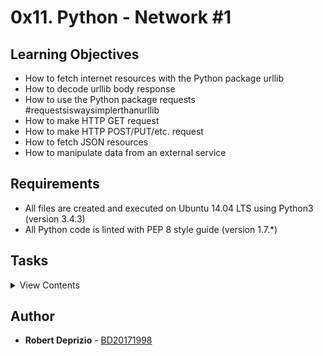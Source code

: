 # 0x11. Python - Network #1

## Learning Objectives

- How to fetch internet resources with the Python package urllib
- How to decode urllib body response
- How to use the Python package requests #requestsiswaysimplerthanurllib
- How to make HTTP GET request
- How to make HTTP POST/PUT/etc. request
- How to fetch JSON resources
- How to manipulate data from an external service

## Requirements

- All files are created and executed on Ubuntu 14.04 LTS using Python3 (version 3.4.3)
- All Python code is linted with PEP 8 style guide (version 1.7.\*)

## Tasks

<details>
<summary>View Contents</summary>

### [0. What's my status? #0](./0-hbtn_status.py)

- Write a Python script that fetches https://intranet.hbtn.io/status
  - You must use the package urllib
  - You are not allowed to import any packages other than urllib
  - The body of the response must be displayed like the following example (tabulation before -)
  - You must use a with statement

```
guillaume@ubuntu:~/0x11$ ./0-hbtn_status.py | cat -e
Body response:$
    - type: <class 'bytes'>$
    - content: b'OK'$
    - utf8 content: OK$
```

### [1. Response header value #0](./1-hbtn_header.py)

- Write a Python script that takes in a URL, sends a request to the URL and displays the value of the X-Request-Id variable found in the header of the response.
  - You must use the packages urllib and sys
  - You are not allow to import packages other than urllib and sys
  - The value of this variable is different for each request
  - You don’t need to check arguments passed to the script (number or type)
  - You must use a with statement

```
guillaume@ubuntu:~/0x11$ ./1-hbtn_header.py https://intranet.hbtn.io
ade2627e-41dd-4c34-b9d9-a0fa0f47b237
guillaume@ubuntu:~/0x11$
guillaume@ubuntu:~/0x11$ ./1-hbtn_header.py https://intranet.hbtn.io
6593e1f5-1b4b-4c9f-9c0e-72ab525b850f
```

### [2. POST an email #0](./2-post_email.py)

- Write a Python script that takes in a URL and an email, sends a POST request to the passed URL with the email as a parameter, and displays the body of the response (decoded in utf-8)

  - The email must be sent in the email variable
  - You must use the packages urllib and sys
  - You are not allowed to import packages other than urllib and sys
  - You don’t need to check arguments passed to the script (number or type)
  - You must use the with statement

```
guillaume@ubuntu:~/0x11$ ./2-post_email.py http://0.0.0.0:5000/post_email hr@holbertonschool.com
Your email is: hr@holbertonschool.com
```

### [3. Error code #0](./3-error_code.py)

- Write a Python script that takes in a URL, sends a request to the URL and displays the body of the response (decoded in utf-8).

  - You have to manage urllib.error.HTTPError exceptions and print: Error code: followed by the HTTP status code
  - You must use the packages urllib and sys
  - You are not allowed to import other packages than urllib and sys
  - You don’t need to check arguments passed to the script (number or type)
  - You must use the with statement

```
guillaume@ubuntu:~/0x11$ ./3-error_code.py http://0.0.0.0:5000
Index
guillaume@ubuntu:~/0x11$ ./3-error_code.py http://0.0.0.0:5000/status_401
Error code: 401
guillaume@ubuntu:~/0x11$ ./3-error_code.py http://0.0.0.0:5000/doesnt_exist
Error code: 404
guillaume@ubuntu:~/0x11$ ./3-error_code.py http://0.0.0.0:5000/status_500
Error code: 500
```

### [4. What's my status? #1](./4-hbtn_status.py)

- Write a Python script that fetches https://intranet.hbtn.io/status
  - You must use the package requests
  - You are not allow to import packages other than requests
  - The body of the response must be display like the following example (tabulation before -)

```
guillaume@ubuntu:~/0x11$ ./4-hbtn_status.py | cat -e
Body response:$
    - type: <class 'str'>$
    - content: OK$
```

### [5. Response header value #1](./5-hbtn_header.py)

- Write a Python script that takes in a URL, sends a request to the URL and displays the value of the variable X-Request-Id in the response header
  - You must use the packages requests and sys
  - You are not allow to import other packages than requests and sys
  - The value of this variable is different for each request
  - You don’t need to check script arguments (number and type)

```
guillaume@ubuntu:~/0x11$ ./5-hbtn_header.py https://intranet.hbtn.io
5e52e160-c822-4669-8b3a-8b3bbca7b090
guillaume@ubuntu:~/0x11$
guillaume@ubuntu:~/0x11$ ./5-hbtn_header.py https://intranet.hbtn.io
eaceaf35-bc0f-4f74-994a-7be0728ec654
```

### [6. POST an email #1](./6-post_email.py)

- Write a Python script that takes in a URL and an email address, sends a POST request to the passed URL with the email as a parameter, and finally displays the body of the response.

  - The email must be sent in the variable email
  - You must use the packages requests and sys
  - You are not allowed to import packages other than requests and sys
  - You don’t need to error check arguments passed to the script (number or type)

```
guillaume@ubuntu:~/0x11$ ./6-post_email.py http://0.0.0.0:5000/post_email hr@holbertonschool.com
Your email is: hr@holbertonschool.com
```

### [7. Error code #1](./7-error_code.py)

- Write a Python script that takes in a URL, sends a request to the URL and displays the body of the response.

  - If the HTTP status code is greater than or equal to 400, print: Error code: followed by the value of the HTTP status code
  - You must use the packages requests and sys
  - You are not allowed to import packages other than requests and sys
  - You don’t need to check arguments passed to the script (number or type)

```
guillaume@ubuntu:~/0x11$ ./7-error_code.py http://0.0.0.0:5000
Index
guillaume@ubuntu:~/0x11$ ./7-error_code.py http://0.0.0.0:5000/status_401
Error code: 401
guillaume@ubuntu:~/0x11$ ./7-error_code.py http://0.0.0.0:5000/doesnt_exist
Error code: 404
guillaume@ubuntu:~/0x11$ ./7-error_code.py http://0.0.0.0:5000/status_500
Error code: 500
```

### [8. Search API](./8-json_api.py)

- Write a Python script that takes in a letter and sends a POST request to http://0.0.0.0:5000/search_user with the letter as a parameter.
  - The letter must be sent in the variable q
  - If no argument is given, set q=""
  - If the response body is properly JSON formatted and not empty, display the id and name like this: [<id>] <name>
  - Otherwise:
    - Display Not a valid JSON is the JSON is invalid
    - Display No result is the JSON is empty
  - You must use the package requests and sys
  - You are not allowed to import packages other than requests and sys

```
guillaume@ubuntu:~/0x11$ ./8-json_api.py
No result
guillaume@ubuntu:~/0x11$ ./8-json_api.py a
[8446] amnirqhtfjq
guillaume@ubuntu:~/0x11$ ./8-json_api.py 2
No result
guillaume@ubuntu:~/0x11$ ./8-json_api.py b
[7094] bmofakakhke
```

### [9. My Github!](./10-my_github.py)

- Write a Python script that takes your Github credentials (username and password) and uses the Github API to display your id
  - You must use Basic Authentication to access to your information
  - The first argument will be your username
  - The second argument will be your password
  - You must use the package requests and sys
  - You are not allowed to import packages other than requests and sys
  - You don’t need to check arguments passed to the script (number or type)

```
guillaume@ubuntu:~/0x11$ ./10-my_github.py papamuziko cisfun
2531536
guillaume@ubuntu:~/0x11$ ./10-my_github.py papamuziko wrong_pwd
None
```

</details>

## Author
* **Robert Deprizio** - [BD20171998](https://github.com/BD20171998)
